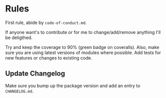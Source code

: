 # Rules

First rule, abide by `code-of-conduct.md`.

If anyone want's to contribute or for me to change/add/remove anything I'll be deligthed.

Try and keep the coverage to 90% (green badge on coveralls). Also, make sure you are using latest versions of modules where possible. Add tests for new features or changes to existing code.

## Update Changelog

Make sure you bump up the package version and add an entry to `CHANGELOG.md`.
